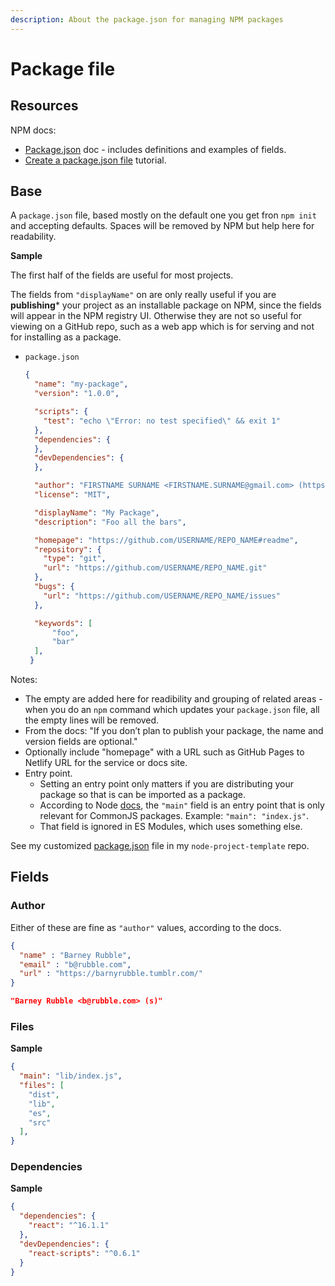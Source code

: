 ```yaml
---
description: About the package.json for managing NPM packages
---
```

# Package file


## Resources

NPM docs:

- [Package.json](https://docs.npmjs.com/files/package.json) doc - includes definitions and examples of fields.
- [Create a package.json file](https://docs.npmjs.com/creating-a-package-json-file) tutorial.


## Base

A `package.json` file, based mostly on the default one you get fron `npm init` and accepting defaults. Spaces will be removed by NPM but help here for readability.

**Sample**

The first half of the fields are useful for most projects. 

The fields from `"displayName"` on are only really useful if you are **publishing*** your project as an installable package on NPM, since the fields will appear in the NPM registry UI. Otherwise they are not so useful for viewing on a GitHub repo, such as a web app which is for serving and not for installing as a package.

- `package.json`
    ```json
    {
      "name": "my-package",
      "version": "1.0.0",

      "scripts": {
        "test": "echo \"Error: no test specified\" && exit 1"
      },
      "dependencies": {
      },
      "devDependencies": {
      },

      "author": "FIRSTNAME SURNAME <FIRSTNAME.SURNAME@gmail.com> (https://github.com/USERNAME)",
      "license": "MIT",

      "displayName": "My Package",
      "description": "Foo all the bars",

      "homepage": "https://github.com/USERNAME/REPO_NAME#readme",
      "repository": {
        "type": "git",
        "url": "https://github.com/USERNAME/REPO_NAME.git"
      },
      "bugs": {
        "url": "https://github.com/USERNAME/REPO_NAME/issues"
      },

      "keywords": [
          "foo",
          "bar"
      ],
     }
    ```

Notes:

- The empty are added here for readibility and grouping of related areas - when you do an `npm` command which updates your `package.json` file, all the empty lines will be removed.
- From the docs: "If you don’t plan to publish your package, the name and version fields are optional."
- Optionally include "homepage" with a URL such as GitHub Pages to Netlify URL for the service or docs site.
- Entry point.
    - Setting an entry point only matters if you are distributing your package so that is can be imported as a package.
    - According to Node [docs](https://nodejs.org/api/packages.html#packages_dual_commonjs_es_module_packages), the `"main"` field is an entry point that is only relevant for CommonJS packages. Example: `"main": "index.js"`.
    - That field is ignored in ES Modules, which uses something else.

See my customized [package.json](https://github.com/MichaelCurrin/node-project-template/blob/master/package.json) file in my `node-project-template` repo.


## Fields

### Author

Either of these are fine as `"author"` values, according to the docs.

```json
{
  "name" : "Barney Rubble",
  "email" : "b@rubble.com",
  "url" : "https://barnyrubble.tumblr.com/"
}
```

```json
"Barney Rubble <b@rubble.com> (s)"
```

### Files

**Sample**

```json
{
  "main": "lib/index.js",
  "files": [
    "dist",
    "lib",
    "es",
    "src"
  ],
}
```

### Dependencies

**Sample**

```json
{
  "dependencies": {
    "react": "^16.1.1"
  },
  "devDependencies": {
    "react-scripts": "^0.6.1"
  }
}
```
